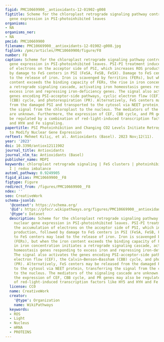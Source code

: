 ```yaml
---
figid: PMC10669900__antioxidants-12-01902-g008
figtitle: Scheme for the chloroplast retrograde signaling pathway controlling nuclear
  gene expression in PSI-photoinhibited leaves
organisms:
- NA
organisms_ner:
- NA
pmcid: PMC10669900
filename: PMC10669900__antioxidants-12-01902-g008.jpg
figlink: /pmc/articles/PMC10669900/figure/F8
number: F8
caption: Scheme for the chloroplast retrograde signaling pathway controlling nuclear
  gene expression in PSI-photoinhibited leaves. PSI-PI treatment induces the accumulation
  of electrons on the acceptor side of PSI, which increases ROS production, followed
  by damage to FeS centers in PSI (FeSA, FeSB, FeSX). Damage to FeS centers may lead
  to the release of iron. Iron is scavenged by ferritins (FERs), but when the iron
  content exceeds the binding capacity of FERs, the rise in iron concentration initiates
  a retrograde signaling cascade, activating iron homeostasis genes responding to
  excess iron and repressing iron-deficiency genes. The signal also activates the
  genes encoding PSI-acceptor-side pathways, cyclic electron flow (CEF), the Calvin–Benson–Bassham
  (CBB) cycle, and photorespiration (PR). Alternatively, FeS centers may be released
  from the damaged PSI and transported to the cytosol via NEET protein, transferring
  the signal from the chloroplast to the nucleus. The mediators of the signaling cascade
  are unknown. Furthermore, the expression of CEF, CBB cycle, and PR genes may also
  be regulated by a combination of red-light-induced transcription factors like HY5
  and HYH and Fe signaling.
papertitle: PSI Photoinhibition and Changing CO2 Levels Initiate Retrograde Signals
  to Modify Nuclear Gene Expression
reftext: Mehmet Kılıç, et al. Antioxidants (Basel). 2023 Nov;12(11).
year: '2023'
doi: 10.3390/antiox12111902
journal_title: Antioxidants
journal_nlm_ta: Antioxidants (Basel)
publisher_name: MDPI
keywords: chloroplast retrograde signaling | FeS clusters | photoinhibition | photosystem
  I | redox imbalance
automl_pathway: 0.9249905
figid_alias: PMC10669900__F8
figtype: Figure
redirect_from: /figures/PMC10669900__F8
ndex: ''
seo: CreativeWork
schema-jsonld:
  '@context': https://schema.org/
  '@id': https://pfocr.wikipathways.org/figures/PMC10669900__antioxidants-12-01902-g008.html
  '@type': Dataset
  description: Scheme for the chloroplast retrograde signaling pathway controlling
    nuclear gene expression in PSI-photoinhibited leaves. PSI-PI treatment induces
    the accumulation of electrons on the acceptor side of PSI, which increases ROS
    production, followed by damage to FeS centers in PSI (FeSA, FeSB, FeSX). Damage
    to FeS centers may lead to the release of iron. Iron is scavenged by ferritins
    (FERs), but when the iron content exceeds the binding capacity of FERs, the rise
    in iron concentration initiates a retrograde signaling cascade, activating iron
    homeostasis genes responding to excess iron and repressing iron-deficiency genes.
    The signal also activates the genes encoding PSI-acceptor-side pathways, cyclic
    electron flow (CEF), the Calvin–Benson–Bassham (CBB) cycle, and photorespiration
    (PR). Alternatively, FeS centers may be released from the damaged PSI and transported
    to the cytosol via NEET protein, transferring the signal from the chloroplast
    to the nucleus. The mediators of the signaling cascade are unknown. Furthermore,
    the expression of CEF, CBB cycle, and PR genes may also be regulated by a combination
    of red-light-induced transcription factors like HY5 and HYH and Fe signaling.
  license: CC0
  name: CreativeWork
  creator:
    '@type': Organization
    name: WikiPathways
  keywords:
  - ROS
  - Light
  - Nucleus
  - mRNA
  - PROTEINS
---
```

